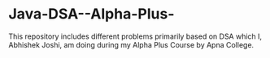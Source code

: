 # Java-DSA--Alpha-Plus-
This repository includes different problems primarily based on DSA which I, Abhishek Joshi, am doing during my Alpha Plus Course by Apna College.
